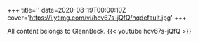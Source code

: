 +++
title=''
date=2020-08-19T00:00:10Z
cover='https://i.ytimg.com/vi/hcv67s-jQfQ/hqdefault.jpg'
+++

All content belongs to GlennBeck.
{{< youtube hcv67s-jQfQ >}}
